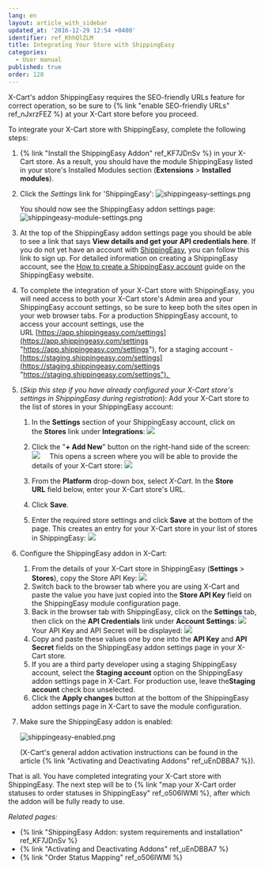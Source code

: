 ```yaml
---
lang: en
layout: article_with_sidebar
updated_at: '2016-12-29 12:54 +0400'
identifier: ref_KhhQlZLM
title: Integrating Your Store with ShippingEasy
categories:
  - User manual
published: true
order: 120
---
```


X-Cart's addon ShippingEasy requires the SEO-friendly URLs feature for correct operation, so be sure to {% link "enable SEO-friendly URLs" ref_nJxrzFEZ %} at your X-Cart store before you proceed.

To integrate your X-Cart store with ShippingEasy, complete the following steps:

1.  {% link "Install the ShippingEasy Addon" ref_KF7JDnSv %} in your X-Cart store. As a result, you should have the module ShippingEasy listed in your store's Installed Modules section (**Extensions** > **Installed modules**). 
2.  Сlick the _Settings_ link for 'ShippingEasy':
    ![shippingeasy-settings.png]({{site.baseurl}}/attachments/ref_KhhQlZLM/shippingeasy-settings.png)

    You should now see the ShippingEasy addon settings page:
    ![shippingeasy-module-settings.png]({{site.baseurl}}/attachments/ref_KhhQlZLM/shippingeasy-module-settings.png)

3.  At the top of the ShippingEasy addon settings page you should be able to see a link that says **View details and get your API credentials here**. If you do not yet have an account with [ShippingEasy](http://shippingeasy.com/integrate-your-shipping-for-xcart-with-the-shippingeasy-app/?se-ref=96), you can follow this link to sign up. For detailed information on creating a ShippingEasy account, see the [How to create a ShippingEasy account](https://support.shippingeasy.com/entries/23453187-How-to-Create-a-ShippingEasy-account "https://support.shippingeasy.com/entries/23453187-How-to-Create-a-ShippingEasy-account") guide on the ShippingEasy website.
4.  To complete the integration of your X-Cart store with ShippingEasy, you will need access to both your X-Cart store's Admin area and your ShippingEasy account settings, so be sure to keep both the sites open in your web browser tabs. For a production ShippingEasy account, to access your account settings, use the URL [https://app.shippingeasy.com/settings](https://app.shippingeasy.com/settings "https://app.shippingeasy.com/settings"), for a staging account -[https://staging.shippingeasy.com/settings](https://staging.shippingeasy.com/settings "https://staging.shippingeasy.com/settings"). 
5.  (_Skip this step if you have already configured your X-Cart store's settings in ShippingEasy during registration_): Add your X-Cart store to the list of stores in your ShippingEasy account:
    1.  In the **Settings** section of your ShippingEasy account, click on the **Stores** link under **Integrations**:
        ![]({{site.baseurl}}/attachments/8224894/8355897.png)

    2.  Click the "**+ Add New**" button on the right-hand side of the screen:
        ![]({{site.baseurl}}/attachments/8224894/8355898.png)
            This opens a screen where you will be able to provide the details of your X-Cart store:
        ![]({{site.baseurl}}/attachments/8224894/8355899.png)

    3.  From the **Platform** drop-down box, select _X-Cart_. In the **Store URL** field below, enter your X-Cart store's URL.
    4.  Click **Save**.
    5.  Enter the required store settings and click **Save** at the bottom of the page. This creates an entry for your X-Cart store in your list of stores in ShippingEasy:
        ![]({{site.baseurl}}/attachments/8224894/8355900.png)
6.  Configure the ShippingEasy addon in X-Cart:
    1.  From the details of your X-Cart store in ShippingEasy (**Settings** > **Stores**), copy the Store API Key:
        ![]({{site.baseurl}}/attachments/8224894/8355904.png)
    2.  Switch back to the browser tab where you are using X-Cart and paste the value you have just copied into the **Store API Key** field on the ShippingEasy module configuration page.
    3.  Back in the browser tab with ShippingEasy, click on the **Settings** tab, then click on the **API Credentials** link under **Account Settings**:
        ![]({{site.baseurl}}/attachments/8224894/8355905.png)
        Your API Key and API Secret will be displayed:
        ![]({{site.baseurl}}/attachments/8224894/8355906.png)
    4.  Copy and paste these values one by one into the **API Key** and **API Secret** fields on the ShippingEasy addon settings page in your X-Cart store.
    5.  If you are a third party developer using a staging ShippingEasy account, select the **Staging account** option on the ShippingEasy addon settings page in X-Cart. For production use, leave the**Staging account** check box unselected.
    6.  Click the **Apply changes** button at the bottom of the ShippingEasy addon settings page in X-Cart to save the module configuration.
7.  Make sure the ShippingEasy addon is enabled:

    ![shippingeasy-enabled.png]({{site.baseurl}}/attachments/ref_KhhQlZLM/shippingeasy-enabled.png)

    (X-Cart's general addon activation instructions can be found in the article {% link "Activating and Deactivating Addons" ref_uEnDBBA7 %}).

That is all. You have completed integrating your X-Cart store with ShippingEasy. The next step will be to {% link "map your X-Cart order statuses to order statuses in ShippingEasy" ref_o506IWMl %}, after which the addon will be fully ready to use.

_Related pages:_

*   {% link "ShippingEasy Addon: system requirements and installation" ref_KF7JDnSv %}
*   {% link "Activating and Deactivating Addons" ref_uEnDBBA7 %}
*   {% link "Order Status Mapping" ref_o506IWMl %}
